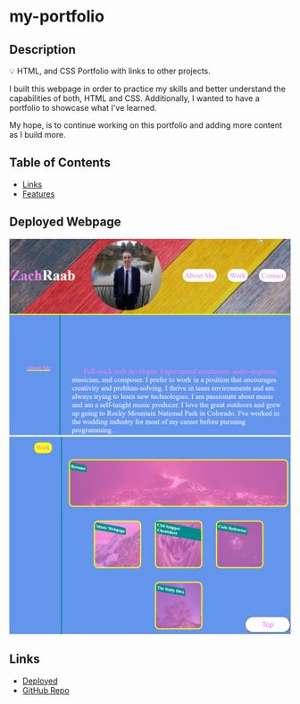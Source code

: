 # my-portfolio

## Description

💡 HTML, and CSS Portfolio with links to other projects.

I built this webpage in order to practice my skills and better understand the capabilities of both, HTML and CSS. Additionally, I wanted to have a portfolio to showcase what I've learned.

My hope, is to continue working on this portfolio and adding more content as I build more.

## Table of Contents

- [Links](#Links)
- [Features](#Features)

## Deployed Webpage

![Screenshot of website](<./assets/images/Screenshot-(1).png>)
![Second screenshot of website](<./assets/images/Screenshot-(2).png>)

## Links

- [Deployed](https://zachraab.github.io/my-portfolio/)
- [GitHub Repo](https://github.com/zachraab/my-portfolio)

